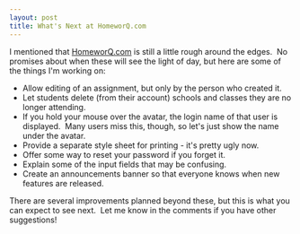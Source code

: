 ```yaml
---
layout: post
title: What's Next at HomeworQ.com
---
```


I mentioned that <a href="http://homeworq.com">HomeworQ.com</a> is still a little rough around the edges.  No promises about when these will see the light of day, but here are some of the things I'm working on:

- Allow editing of an assignment, but only by the person who created it.
- Let students delete (from their account) schools and classes they are no longer attending.
- If you hold your mouse over the avatar, the login name of that user is displayed.  Many users miss this, though, so let's just show the name under the avatar.
- Provide a separate style sheet for printing - it's pretty ugly now.
- Offer some way to reset your password if you forget it.
- Explain some of the input fields that may be confusing.
- Create an announcements banner so that everyone knows when new features are released.

There are several improvements planned beyond these, but this is what you can expect to see next.  Let me know in the comments if you have other suggestions!